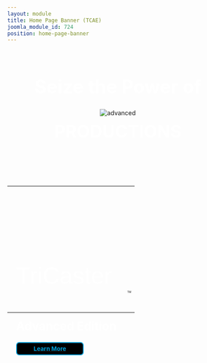 ```yaml
---
layout: module
title: Home Page Banner (TCAE)
joomla_module_id: 724
position: home-page-banner
---
```

<div class="col-md-8" align="right">
<div align="center" style="background-image: url('/images/home-page-banners/homepage-bg.jpg'); background-size: contain; background-repeat: no-repeat; background-position: top center; min-height: 250px; max-width: 800px;">
<h1 style="text-align: center; color: #ffffff; font-size: 3em; padding-top: .4em; line-height: 1.1em;">Seize the Power of</h1>
<img src="{{"images/home-page-banners/advanced.png" | cdn }}" alt="advanced" class="img-responsive" />
<h1 style="text-align: center; color: #ffffff; font-size: 2.8em; padding-bottom: .75em; margin-top: 10px;">PRODUCTIONS</h1>
</div>
</div>
<div class="col-md-4" style="color: #ffffff; text-align: left;">
<table border="0" cellpadding="0" cellspacing="0">
<tbody>
<tr valign="bottom">
<td style="text-align: left; color: #ffffff; font-size: 3.35em; padding-top: 2.2em; padding-left: 20px; padding-bottom: 0px; margin-bottom: 10px; font-family: 'Helvetica';">
<p style="font-weight: 500;">TriCaster</p>
</td>
<td>
<p style="font-size: .3em; margin-top: -46px;">TM</p>
</td>
</tr>
</tbody>
</table>
<h2 style="text-align: left; font-size: 1.9em; padding-top: 0px; margin-top: 5px; padding-left: 20px; line-height: 1.1em;">Advanced Edition</h2>
<a href="/products/tricaster-advanced-edition.html">
<div style="border-style: solid; border-width: 2px; border-color: #00a0d9; background-color: #000000; color: #00a0d9; border-radius: 7px; width: 140px; margin-left: 20px; padding: 5px; margin-top: 20px;" align="center"><span style="font-size: 10pt; font-weight: bold;">Learn More</span></div>
</a></div>
<div class="col-md-12" style="height: 10px;">&nbsp;</div>
